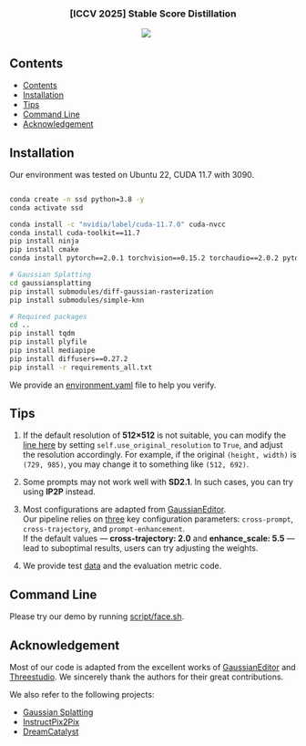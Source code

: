 
<p align="center">
  <!-- <img src="docs/figs/logo.png" align="center" width="50%"> -->
  
  <h3 align="center"><strong>[ICCV 2025] Stable Score Distillation</strong></h3>

<div align="center">

<a href='https://arxiv.org/abs/2311.14521'><img src='https://img.shields.io/badge/arXiv-2311.14521-b31b1b.svg'></a> &nbsp;&nbsp;&nbsp;&nbsp;&nbsp;

</div>

## Contents
<!-- - [Demo Videos](#demo-videos)
- [Release](#release) -->
- [Contents](#contents)
- [Installation](#installation)
- [Tips](#tips)
- [Command Line](#command-line)
- [Acknowledgement](#acknowledgement)

## Installation

Our environment was tested on Ubuntu 22, CUDA 11.7 with 3090.

```bash

conda create -n ssd python=3.8 -y 
conda activate ssd

conda install -c "nvidia/label/cuda-11.7.0" cuda-nvcc
conda install cuda-toolkit==11.7
pip install ninja
pip install cmake
conda install pytorch==2.0.1 torchvision==0.15.2 torchaudio==2.0.2 pytorch-cuda=11.7 -c pytorch -c nvidia

# Gaussian Splatting
cd gaussiansplatting
pip install submodules/diff-gaussian-rasterization
pip install submodules/simple-knn

# Required packages
cd ..
pip install tqdm
pip install plyfile
pip install mediapipe
pip install diffusers==0.27.2
pip install -r requirements_all.txt
```

We provide an [environment.yaml](https://github.com/Alex-Zhu1/SSD/environment.yaml) file to help you verify.

## Tips

1. If the default resolution of **512×512** is not suitable, you can modify the [line here](https://github.com/Alex-Zhu1/SSD/blob/3e1e01d773664c646e7194d3935b56fab3407049/threestudio/data/gs_load.py#L367) by setting `self.use_original_resolution` to `True`, and adjust the resolution accordingly. For example, if the original `(height, width)` is `(729, 985)`, you may change it to something like `(512, 692)`.

2. Some prompts may not work well with **SD2.1**. In such cases, you can try using **IP2P** instead.

3. Most configurations are adapted from [GaussianEditor](https://github.com/buaacyw/GaussianEditor).  
Our pipeline relies on [three](https://github.com/Alex-Zhu1/SSD/blob/25316a047a638291cde1afbf427e750a8e23651d/configs/edit-sd-ours.yaml#L56) key configuration parameters: `cross-prompt`, `cross-trajectory`, and `prompt-enhancement`.  
If the default values — **cross-trajectory: 2.0** and **enhance_scale: 5.5** — lead to suboptimal results, users can try adjusting the weights.

4. We provide test [data](https://drive.google.com/file/d/1q5ReFKafdojNrRKHGroeYT_qO7LREoLn/view?usp=drive_link) and the evaluation metric code.

## Command Line

Please try our demo by running [script/face.sh](https://github.com/Alex-Zhu1/SSD/blob/main/script/face.sh).

## Acknowledgement

Most of our code is adapted from the excellent works of [GaussianEditor](https://github.com/buaacyw/GaussianEditor) and [Threestudio](https://github.com/threestudio-project/threestudio). We sincerely thank the authors for their great contributions.

We also refer to the following projects:

- [Gaussian Splatting](https://github.com/graphdeco-inria/gaussian-splatting)  
- [InstructPix2Pix](https://github.com/timothybrooks/instruct-pix2pix)
- [DreamCatalyst](https://github.com/kaist-cvml/DreamCatalyst)